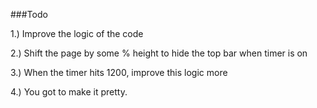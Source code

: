 ###Todo

1.) Improve the logic of the code

2.) Shift the page by some % height to hide the top bar when timer is on

3.) When the timer hits 1200, improve this logic more

4.) You got to make it pretty.